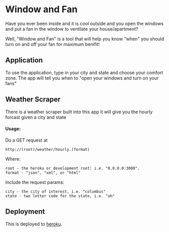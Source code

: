 Window and Fan
======

Have you ever been inside and it is cool outside and you open the windows and put a fan in the window to ventilate your house/apartment?

Well, "Window and Fan" is a tool that will help you know "when" you should turn on and off your fan for maximum benifit!

Application
------

To use the application, type in your city and state and choose your comfort zone.  The app will tell you when to "open your windows and turn on your fans"

Weather Scraper
------

There is a weather scraper built into this app it will give you the hourly forcast given a city and state

#### Usage:

Do a GET request at 

    http://(root)/weather/hourly.(format)

Where:

    root - the heroku or development root: i.e. "0.0.0.0:3000".  
    format - "json", "xml", or "html"

Include the request params:

    city - the city of interest, i.e. "columbus"
    state - two letter code for the state, i.e. "oh"

Deployment
---------

This is deployed to [heroku](http://young-tor-7683.herokuapp.com/).

